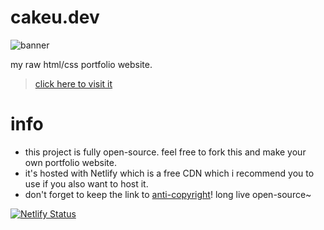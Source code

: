 # cakeu.dev
![banner](https://raw.githubusercontent.com/imcakeu/cakeu.dev/refs/heads/main/media/banner.png)

my raw html/css portfolio website.
> [click here to visit it](https://cakeu.dev/)


# info
- this project is fully open-source. feel free to fork this and make your own portfolio website.
- it's hosted with Netlify which is a free CDN which i recommend you to use if you also want to host it.
- don't forget to keep the link to [anti-copyright](https://www.anticopyright.com/)! long live open-source~

[![Netlify Status](https://api.netlify.com/api/v1/badges/3bebc898-439d-4840-b18c-184c9d8545a9/deploy-status)](https://app.netlify.com/sites/cakeu/deploys)
